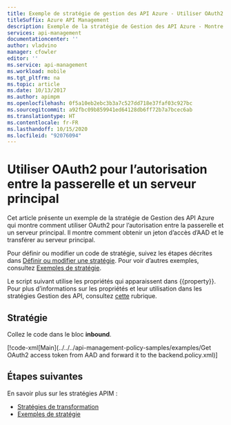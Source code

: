```yaml
---
title: Exemple de stratégie de gestion des API Azure - Utiliser OAuth2 pour l’autorisation entre la passerelle et le serveur back-end
titleSuffix: Azure API Management
description: Exemple de la stratégie de Gestion des API Azure - Montre comment utiliser OAuth2 pour l’autorisation entre la passerelle et un serveur principal. Il montre comment obtenir un jeton d’accès d’AAD et le transférer au serveur principal.
services: api-management
documentationcenter: ''
author: vladvino
manager: cfowler
editor: ''
ms.service: api-management
ms.workload: mobile
ms.tgt_pltfrm: na
ms.topic: article
ms.date: 10/13/2017
ms.author: apimpm
ms.openlocfilehash: 0f5a10eb2ebc3b3a7c527dd718e37faf03c927bc
ms.sourcegitcommit: a92fbc09b859941ed64128db6ff72b7a7bcec6ab
ms.translationtype: HT
ms.contentlocale: fr-FR
ms.lasthandoff: 10/15/2020
ms.locfileid: "92076094"
---
```

# <a name="use-oauth2-for-authorization-between-the-gateway-and-a-backend"></a>Utiliser OAuth2 pour l’autorisation entre la passerelle et un serveur principal

Cet article présente un exemple de la stratégie de Gestion des API Azure qui montre comment utiliser OAuth2 pour l’autorisation entre la passerelle et un serveur principal. Il montre comment obtenir un jeton d’accès d’AAD et le transférer au serveur principal. 

Pour définir ou modifier un code de stratégie, suivez les étapes décrites dans [Définir ou modifier une stratégie](../set-edit-policies.md). Pour voir d’autres exemples, consultez [Exemples de stratégie](../policy-reference.md).

Le script suivant utilise les propriétés qui apparaissent dans {{property}}. Pour plus d’informations sur les propriétés et leur utilisation dans les stratégies Gestion des API, consultez [cette](../api-management-howto-properties.md) rubrique.
 
## <a name="policy"></a>Stratégie

Collez le code dans le bloc **inbound**.

[!code-xml[Main](../../../api-management-policy-samples/examples/Get OAuth2 access token from AAD and forward it to the backend.policy.xml)]
  
## <a name="next-steps"></a>Étapes suivantes

En savoir plus sur les stratégies APIM :

+ [Stratégies de transformation](../api-management-transformation-policies.md)
+ [Exemples de stratégie](../policy-reference.md)
